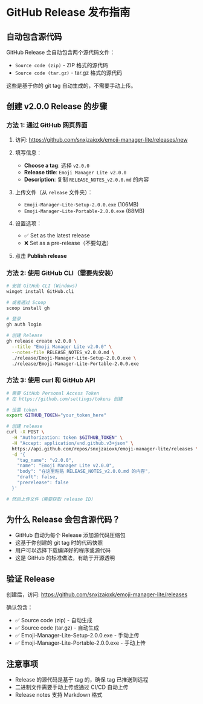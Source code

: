 # GitHub Release 发布指南

## 自动包含源代码

GitHub Release 会自动包含两个源代码文件：
- `Source code (zip)` - ZIP 格式的源代码
- `Source code (tar.gz)` - tar.gz 格式的源代码

这些是基于你的 git tag 自动生成的，不需要手动上传。

## 创建 v2.0.0 Release 的步骤

### 方法 1: 通过 GitHub 网页界面

1. 访问: https://github.com/snxjzaioxk/emoji-manager-lite/releases/new

2. 填写信息：
   - **Choose a tag**: 选择 `v2.0.0`
   - **Release title**: `Emoji Manager Lite v2.0.0`
   - **Description**: 复制 `RELEASE_NOTES_v2.0.0.md` 的内容

3. 上传文件（从 `release` 文件夹）：
   - `Emoji-Manager-Lite-Setup-2.0.0.exe` (106MB)
   - `Emoji-Manager-Lite-Portable-2.0.0.exe` (88MB)

4. 设置选项：
   - ✅ Set as the latest release
   - ❌ Set as a pre-release（不要勾选）

5. 点击 **Publish release**

### 方法 2: 使用 GitHub CLI（需要先安装）

```bash
# 安装 GitHub CLI (Windows)
winget install GitHub.cli

# 或者通过 Scoop
scoop install gh

# 登录
gh auth login

# 创建 Release
gh release create v2.0.0 \
  --title "Emoji Manager Lite v2.0.0" \
  --notes-file RELEASE_NOTES_v2.0.0.md \
  ./release/Emoji-Manager-Lite-Setup-2.0.0.exe \
  ./release/Emoji-Manager-Lite-Portable-2.0.0.exe
```

### 方法 3: 使用 curl 和 GitHub API

```bash
# 需要 GitHub Personal Access Token
# 在 https://github.com/settings/tokens 创建

# 设置 token
export GITHUB_TOKEN="your_token_here"

# 创建 release
curl -X POST \
  -H "Authorization: token $GITHUB_TOKEN" \
  -H "Accept: application/vnd.github.v3+json" \
  https://api.github.com/repos/snxjzaioxk/emoji-manager-lite/releases \
  -d '{
    "tag_name": "v2.0.0",
    "name": "Emoji Manager Lite v2.0.0",
    "body": "在这里粘贴 RELEASE_NOTES_v2.0.0.md 的内容",
    "draft": false,
    "prerelease": false
  }'

# 然后上传文件（需要获取 release ID）
```

## 为什么 Release 会包含源代码？

- GitHub 自动为每个 Release 添加源代码压缩包
- 这基于你创建的 git tag 时的代码快照
- 用户可以选择下载编译好的程序或源代码
- 这是 GitHub 的标准做法，有助于开源透明

## 验证 Release

创建后，访问: https://github.com/snxjzaioxk/emoji-manager-lite/releases

确认包含：
- ✅ Source code (zip) - 自动生成
- ✅ Source code (tar.gz) - 自动生成
- ✅ Emoji-Manager-Lite-Setup-2.0.0.exe - 手动上传
- ✅ Emoji-Manager-Lite-Portable-2.0.0.exe - 手动上传

## 注意事项

- Release 的源代码是基于 tag 的，确保 tag 已推送到远程
- 二进制文件需要手动上传或通过 CI/CD 自动上传
- Release notes 支持 Markdown 格式